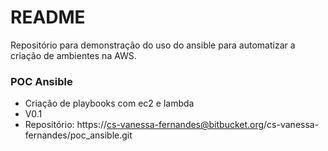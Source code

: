 # README #

Repositório para demonstração do uso do ansible para automatizar a criação de ambientes na AWS.

### POC Ansible ###

* Criação de playbooks com ec2 e lambda
* V0.1
* Repositório: https://cs-vanessa-fernandes@bitbucket.org/cs-vanessa-fernandes/poc_ansible.git

